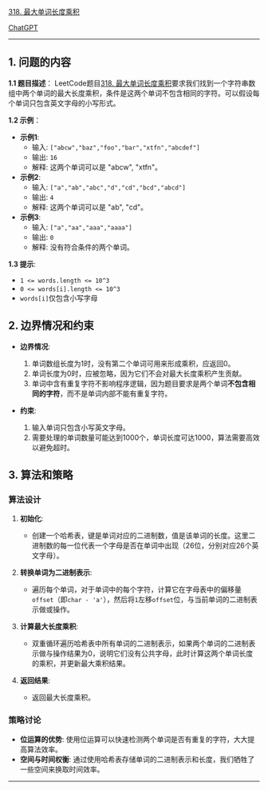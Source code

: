 [318. 最大单词长度乘积](https://leetcode.cn/problems/maximum-product-of-word-lengths)

[ChatGPT](https://chat.openai.com/share/4ac730fe-ab9a-420a-a60f-3054acbbe748)

---

## 1. 问题的内容
**1.1 题目描述**：
LeetCode题目[318. 最大单词长度乘积](https://leetcode.cn/problems/maximum-product-of-word-lengths)要求我们找到一个字符串数组中两个单词的最大长度乘积，条件是这两个单词不包含相同的字符。可以假设每个单词只包含英文字母的小写形式。

**1.2 示例**：
- **示例1**:
    - 输入: `["abcw","baz","foo","bar","xtfn","abcdef"]`
    - 输出: `16`
    - 解释: 这两个单词可以是 "abcw", "xtfn"。
- **示例2**:
    - 输入: `["a","ab","abc","d","cd","bcd","abcd"]`
    - 输出: `4`
    - 解释: 这两个单词可以是 "ab", "cd"。
- **示例3**:
    - 输入: `["a","aa","aaa","aaaa"]`
    - 输出: `0`
    - 解释: 没有符合条件的两个单词。

**1.3 提示**:
- `1 <= words.length <= 10^3`
- `0 <= words[i].length <= 10^3`
- `words[i]`仅包含小写字母

## 2. 边界情况和约束
- **边界情况**:
    1. 单词数组长度为1时，没有第二个单词可用来形成乘积，应返回0。
    2. 单词长度为0时，应被忽略，因为它们不会对最大长度乘积产生贡献。
    3. 单词中含有重复字符不影响程序逻辑，因为题目要求是两个单词**不包含相同的字符**，而不是单词内部不能有重复字符。

- **约束**:
    1. 输入单词只包含小写英文字母。
    2. 需要处理的单词数量可能达到1000个，单词长度可达1000，算法需要高效以避免超时。

## 3. 算法和策略
### 算法设计

1. **初始化**:
    - 创建一个哈希表，键是单词对应的二进制数，值是该单词的长度。这里二进制数的每一位代表一个字母是否在单词中出现（26位，分别对应26个英文字母）。

2. **转换单词为二进制表示**:
    - 遍历每个单词，对于单词中的每个字符，计算它在字母表中的偏移量`offset`（即`char - 'a'`），然后将`1`左移`offset`位，与当前单词的二进制表示做或操作。

3. **计算最大长度乘积**:
    - 双重循环遍历哈希表中所有单词的二进制表示，如果两个单词的二进制表示做与操作结果为0，说明它们没有公共字母，此时计算这两个单词长度的乘积，并更新最大乘积结果。

4. **返回结果**:
    - 返回最大长度乘积。

### 策略讨论

- **位运算的优势**: 使用位运算可以快速检测两个单词是否有重复的字符，大大提高算法效率。
- **空间与时间权衡**: 通过使用哈希表存储单词的二进制表示和长度，我们牺牲了一些空间来换取时间效率。

---